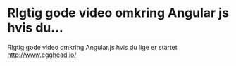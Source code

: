 # RIgtig gode video omkring Angular js hvis du...
RIgtig gode video omkring Angular.js hvis du lige er startet http://www.egghead.io/